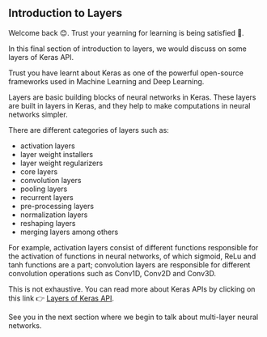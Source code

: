 ## Introduction to Layers

Welcome back :blush:. Trust your yearning for learning is being satisfied :clap:. 

In this final section of introduction to layers, we would discuss on some layers of Keras API.

Trust you have learnt about Keras as one of the powerful open-source frameworks used in Machine Learning and Deep Learning.

Layers are basic building blocks of neural networks in Keras. These layers are built in layers in Keras, and they help to make computations in neural networks simpler. 

There are different categories of layers such as: 
* activation layers
* layer weight installers
* layer weight regularizers
* core layers 
* convolution layers 
* pooling layers 
* recurrent layers 
* pre-processing layers
* normalization layers 
* reshaping layers 
* merging layers
among others

For example, activation layers consist of different functions responsible for the activation of functions in neural networks, of which sigmoid, ReLu and tanh functions are a part; 
convolution layers are responsible for different convolution operations such as Conv1D, Conv2D and Conv3D.

This is not exhaustive. You can read more about Keras APIs by clicking on this link :point_right: [Layers of Keras API](https://keras.io/api/layers/).

See you in the next section where we begin to talk about multi-layer neural networks.
